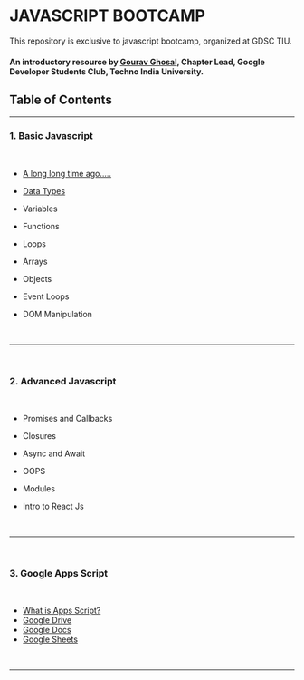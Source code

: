 # JAVASCRIPT BOOTCAMP
This repository is exclusive to javascript bootcamp, organized at GDSC TIU.
#### An introductory resource by [Gourav Ghosal](https://github.com/gourav221b), Chapter Lead, Google Developer Students Club, Techno India University.

## Table of Contents
---
### 1. Basic Javascript
<br />

   - [A long long time ago.....](Basic%20Javascript/01.DataType/LongTimeAgo.md)

   - [Data Types](Basic%20Javascript/01.DataType/01.DataType.md)
   - Variables
   - Functions
   - Loops
   - Arrays
   - Objects
   - Event Loops
   - DOM Manipulation  
   
<br />  

--- 
    
<br />


### 2. Advanced Javascript
<br />

  - Promises and Callbacks
  
  - Closures
  - Async and Await
  - OOPS
  - Modules
  - Intro to React Js
<br />

---
    
<br />


### 3. Google Apps Script
<br />

  - [What is Apps Script?](Google%20Apps%20Script/Intro.md)
  - [Google Drive](Google%20Apps%20Script/DriveApp.md)
  - [Google Docs](Google%20Apps%20Script/DocumentApp.md)
  - [Google Sheets](Google%20Apps%20Script/SpreadsheetApp.md)
  
<br />

---

